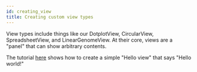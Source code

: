 ```yaml
---
id: creating_view
title: Creating custom view types
---
```


View types include things like our DotplotView, CircularView, SpreadsheetView,
and LinearGenomeView. At their core, views are a "panel" that can show arbitrary
contents.

The tutorial [here](/docs/developer_guides/simple_plugin) shows how to create a
simple "Hello view" that says "Hello world!"
